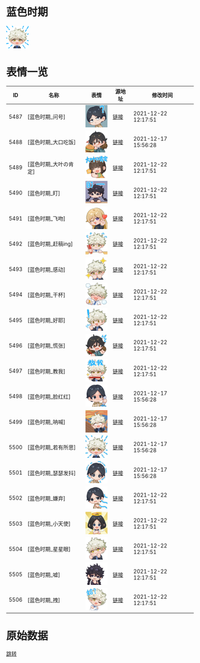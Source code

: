 # 蓝色时期

<img src="./cover.png" height="60" alt="cover" />

# 表情一览

|ID|名称|表情|源地址|修改时间|
|----|----|----|----|----|
|5487|[蓝色时期_问号]|<img src="./pic/005487_%5B蓝色时期_问号%5D.png" height="60" alt="问号"/>|[链接](http://i0.hdslb.com/bfs/emote/bef3ec9f41a97019c980200e4cafbe4819d6e623.png)|2021-12-22 12:17:51|
|5488|[蓝色时期_大口吃饭]|<img src="./pic/005488_%5B蓝色时期_大口吃饭%5D.png" height="60" alt="大口吃饭"/>|[链接](http://i0.hdslb.com/bfs/emote/c9062c383207c2fb0678351a3759e8d641da83f9.png)|2021-12-17 15:56:28|
|5489|[蓝色时期_大叶の肯定]|<img src="./pic/005489_%5B蓝色时期_大叶の肯定%5D.png" height="60" alt="大叶の肯定"/>|[链接](http://i0.hdslb.com/bfs/emote/e246f4648d4f59719c925adc998507db4aaae1d1.png)|2021-12-22 12:17:51|
|5490|[蓝色时期_盯]|<img src="./pic/005490_%5B蓝色时期_盯%5D.png" height="60" alt="盯"/>|[链接](http://i0.hdslb.com/bfs/emote/1989592a49b0c0626538831dd06d7e90bcb8cfbd.png)|2021-12-22 12:17:51|
|5491|[蓝色时期_飞吻]|<img src="./pic/005491_%5B蓝色时期_飞吻%5D.png" height="60" alt="飞吻"/>|[链接](http://i0.hdslb.com/bfs/emote/7c5777985de48e69e5f6f0906ee8e64042174bfd.png)|2021-12-22 12:17:51|
|5492|[蓝色时期_赶稿ing]|<img src="./pic/005492_%5B蓝色时期_赶稿ing%5D.png" height="60" alt="赶稿ing"/>|[链接](http://i0.hdslb.com/bfs/emote/b3e77a91e866db1e9122a441bd25df56e7da584e.png)|2021-12-22 12:17:51|
|5493|[蓝色时期_感动]|<img src="./pic/005493_%5B蓝色时期_感动%5D.png" height="60" alt="感动"/>|[链接](http://i0.hdslb.com/bfs/emote/4facdf783158e5a325f2fb245d9e6e53d4f22b47.png)|2021-12-22 12:17:51|
|5494|[蓝色时期_干杯]|<img src="./pic/005494_%5B蓝色时期_干杯%5D.png" height="60" alt="干杯"/>|[链接](http://i0.hdslb.com/bfs/emote/49be184b9776109f206452590837217451322e04.png)|2021-12-22 12:17:51|
|5495|[蓝色时期_好耶]|<img src="./pic/005495_%5B蓝色时期_好耶%5D.png" height="60" alt="好耶"/>|[链接](http://i0.hdslb.com/bfs/emote/3feefaaa1bcdf4a68d19061742b0d5e2406f7df7.png)|2021-12-22 12:17:51|
|5496|[蓝色时期_慌张]|<img src="./pic/005496_%5B蓝色时期_慌张%5D.png" height="60" alt="慌张"/>|[链接](http://i0.hdslb.com/bfs/emote/13ddf632b4c6bc8c8c0d5ee4044a80c04608cecf.png)|2021-12-22 12:17:51|
|5497|[蓝色时期_教我]|<img src="./pic/005497_%5B蓝色时期_教我%5D.png" height="60" alt="教我"/>|[链接](http://i0.hdslb.com/bfs/emote/8e7be89a7ce21a7b28ee2fc93f4aee87c1768464.png)|2021-12-22 12:17:51|
|5498|[蓝色时期_脸红红]|<img src="./pic/005498_%5B蓝色时期_脸红红%5D.png" height="60" alt="脸红红"/>|[链接](http://i0.hdslb.com/bfs/emote/72b49b959d942393ad971d571f150da6291a54ab.png)|2021-12-17 15:56:28|
|5499|[蓝色时期_呐喊]|<img src="./pic/005499_%5B蓝色时期_呐喊%5D.png" height="60" alt="呐喊"/>|[链接](http://i0.hdslb.com/bfs/emote/4c0a7696a1b58a127647a6e7f0de3c6c07cbdb0a.png)|2021-12-17 15:56:28|
|5500|[蓝色时期_若有所思]|<img src="./pic/005500_%5B蓝色时期_若有所思%5D.png" height="60" alt="若有所思"/>|[链接](http://i0.hdslb.com/bfs/emote/febc52d9eff099524b054ba6d8fbe9c2f79ce7c9.png)|2021-12-17 15:56:28|
|5501|[蓝色时期_瑟瑟发抖]|<img src="./pic/005501_%5B蓝色时期_瑟瑟发抖%5D.png" height="60" alt="瑟瑟发抖"/>|[链接](http://i0.hdslb.com/bfs/emote/85315d0a0974b8127734994402602af9072bb6e8.png)|2021-12-17 15:56:28|
|5502|[蓝色时期_嫌弃]|<img src="./pic/005502_%5B蓝色时期_嫌弃%5D.png" height="60" alt="嫌弃"/>|[链接](http://i0.hdslb.com/bfs/emote/aa96afa9a004bef8b73e67335fc00072c77b6fdd.png)|2021-12-22 12:17:51|
|5503|[蓝色时期_小天使]|<img src="./pic/005503_%5B蓝色时期_小天使%5D.png" height="60" alt="小天使"/>|[链接](http://i0.hdslb.com/bfs/emote/e50c080ba20eb7d44eacb912e8ae396d1e7b0920.png)|2021-12-22 12:17:51|
|5504|[蓝色时期_星星眼]|<img src="./pic/005504_%5B蓝色时期_星星眼%5D.png" height="60" alt="星星眼"/>|[链接](http://i0.hdslb.com/bfs/emote/9df249fe584cb1851aff50ff5df6e278c7bf9b29.png)|2021-12-22 12:17:51|
|5505|[蓝色时期_嘘]|<img src="./pic/005505_%5B蓝色时期_嘘%5D.png" height="60" alt="嘘"/>|[链接](http://i0.hdslb.com/bfs/emote/35eaccb579e6c01badf1dc663918f8aeef3deb0e.png)|2021-12-22 12:17:51|
|5506|[蓝色时期_拽]|<img src="./pic/005506_%5B蓝色时期_拽%5D.png" height="60" alt="拽"/>|[链接](http://i0.hdslb.com/bfs/emote/53801eeca3526ed2ec36a5b3f2064978f94dda7b.png)|2021-12-22 12:17:51|

# 原始数据

[跳转](./raw.json)


